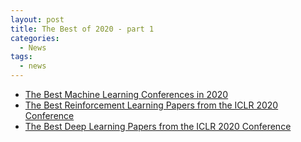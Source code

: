 ```yaml
---
layout: post
title: The Best of 2020 - part 1
categories:
  - News
tags:
  - news
---
```


- [The Best Machine Learning Conferences in 2020](https://neptune.ai/blog/machine-learning-conferences-2020)
- [The Best Reinforcement Learning Papers from the ICLR 2020 Conference](https://neptune.ai/blog/iclr-2020-reinforcement-learning)
- [The Best Deep Learning Papers from the ICLR 2020 Conference](https://neptune.ai/blog/iclr-2020-deep-learning) 